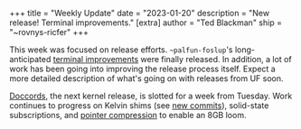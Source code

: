 +++
title = "Weekly Update"
date = "2023-01-20"
description = "New release! Terminal improvements."
[extra]
author = "Ted Blackman"
ship = "~rovnys-ricfer"
+++

This week was focused on release efforts.  `~palfun-foslup`'s long-anticipated [terminal improvements](https://roadmap.urbit.org/project/terminal-improvements) were finally released.  In addition, a lot of work has been going into improving the release process itself.  Expect a more detailed description of what's going on with releases from UF soon.

[Doccords](https://roadmap.urbit.org/project/doccords), the next kernel release, is slotted for a week from Tuesday.  Work continues to progress on Kelvin shims (see [new commits](https://github.com/urbit/urbit/pull/6104#commits-pushed-c009d90)), solid-state subscriptions, and [pointer compression](https://roadmap.urbit.org/project/pointer-compression-8gb-loom) to enable an 8GB loom.

